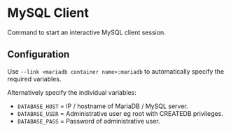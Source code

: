 # MySQL Client

Command to start an interactive MySQL client session.

## Configuration

Use `--link <mariadb container name>:mariadb` to automatically specify the required variables.

Alternatively specify the individual variables:

- `DATABASE_HOST` = IP / hostname of MariaDB / MySQL server.
- `DATABASE_USER` = Administrative user eg root with CREATEDB privileges.
- `DATABASE_PASS` = Password of administrative user.
